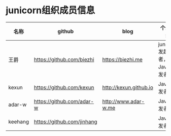 
# junicorn组织成员信息

| 名称 | github | blog | 个人介绍 |
| --- | --------- | --------- | --------- |
| 王爵 | https://github.com/biezhi | https://biezhi.me | junicorn发起者，Java开发者 |
| kexun | https://github.com/kexun | http://kexun.github.io | Java开发者 |
| adar-w | https://github.com/adar-w | http://www.adar-w.me | Java开发者 |
| keehang | https://github.com/jinhang | &nbsp; | Java开发者 |


